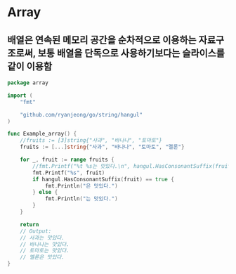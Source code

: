 #   Array<br>
##  배열은 연속된 메모리 공간을 순차적으로 이용하는 자료구조로써, 보통 배열을 단독으로 사용하기보다는 슬라이스를 같이 이용함<br>

```Go
package array

import (
	"fmt"

	"github.com/ryanjeong/go/string/hangul"
)

func Example_array() {
	//fruits := [3]string{"사과", "바나나", "토마토"}
	fruits := [...]string{"사과", "바나나", "토마토", "멜론"}

	for _, fruit := range fruits {
		//fmt.Printf("%t %s는 맛있다.\n", hangul.HasConsonantSuffix(fruit), fruit)
		fmt.Printf("%s", fruit)
		if hangul.HasConsonantSuffix(fruit) == true {
			fmt.Println("은 맛있다.")
		} else {
			fmt.Println("는 맛있다.")
		}
	}

	return
	// Output:
	// 사과는 맛있다.
	// 바나나는 맛있다.
	// 토마토는 맛있다.
	// 멜론은 맛있다.
}
```
